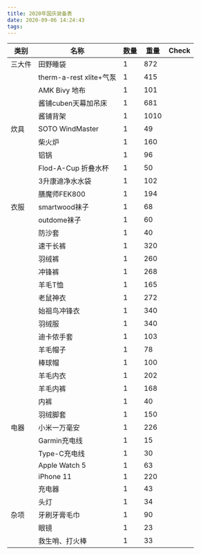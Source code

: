 ```yaml
---
title: 2020年国庆装备表
date: 2020-09-06 14:24:43
tags:
---
```


| 类别   | 名称                    | 数量 | 重量 | Check |
| ------ | ----------------------- | ---- | ---- | ----- |
| 三大件 | 田野睡袋                | 1    | 872  |       |
|        | therm-a-rest xlite+气泵 | 1    | 415  |       |
|        | AMK Bivy 地布           | 1    | 101  |       |
|        | 酱铺cuben天幕加吊床     | 1    | 681  |       |
|        | 酱铺背架                | 1    | 1010 |       |
| 炊具   | SOTO WindMaster         | 1    | 49   |       |
|        | 柴火炉                  | 1    | 160  |       |
|        | 铝锅                    | 1    | 96   |       |
|        | Flod-A-Cup 折叠水杯     | 1    | 50   |       |
|        | 3升康迪净水水袋         | 1    | 102  |       |
|        | 膳魔师FEK800            | 1    | 194  |       |
| 衣服   | smartwood袜子           | 1    | 68   |       |
|        | outdome袜子             | 1    | 60   |       |
|        | 防沙套                  | 1    | 40   |       |
|        | 速干长裤                | 1    | 320  |       |
|        | 羽绒裤                  | 1    | 260  |       |
|        | 冲锋裤                  | 1    | 268  |       |
|        | 羊毛T恤                 | 1    | 165  |       |
|        | 老鼠神衣                | 1    | 272  |       |
|        | 始祖鸟冲锋衣            | 1    | 340  |       |
|        | 羽绒服                  | 1    | 340  |       |
|        | 迪卡侬手套              | 1    | 103  |       |
|        | 羊毛帽子                | 1    | 78   |       |
|        | 棒球帽                  | 1    | 100  |       |
|        | 羊毛内衣                | 1    | 202  |       |
|        | 羊毛内裤                | 1    | 168  |       |
|        | 内裤                    | 1    | 40   |       |
|        | 羽绒脚套                | 1    | 150  |       |
| 电器   | 小米一万毫安            | 1    | 226  |       |
|        | Garmin充电线            | 1    | 15   |       |
|        | Type-C充电线            | 1    | 30   |       |
|        | Apple Watch 5           | 1    | 63   |       |
|        | iPhone 11               | 1    | 220  |       |
|        | 充电器                  | 1    | 43   |       |
|        | 头灯                    | 1    | 34   |       |
| 杂项   | 牙刷牙膏毛巾            | 1    | 90   |       |
|        | 眼镜                    | 1    | 23   |       |
|        | 救生哨、打火棒          | 1    | 33   |       |